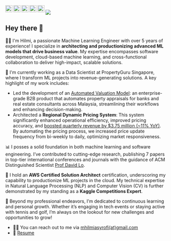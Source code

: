 <a href="https://www.linkedin.com/in/mhilmiasyrofi/">
  <img align="left" alt="Hilmi's LinkedIn" height="22px" src="https://raw.githubusercontent.com/gauravghongde/social-icons/master/SVG/Color/LinkedIN.svg" />
</a>
<a href="https://www.kaggle.com/mhilmiasyrofi">
  <img align="left" alt="Hilmi's Kaggle" height="22px" src="https://upload.wikimedia.org/wikipedia/commons/7/7c/Kaggle_logo.png" />
</a>
<a href="https://leetcode.com/mhilmiasyrofi/">
  <img align="left" alt="Hilmi's Leetcode" height="22px" src="https://upload.wikimedia.org/wikipedia/commons/0/0a/LeetCode_Logo_black_with_text.svg" />
</a>
<a href="https://scholar.google.com/citations?hl=en&gmla=AHoSzlVjlJfs9P5F7daxNp8ox9wq_Q8KX_J9v7JKRxiSyoHyzck5IJ-ymOODTLiaDxOzn2jiYqA6uSFGDfCuk63g7swb&user=6F-76moAAAAJ">
  <img align="left" alt="Hilmi's Google Scholar" height="22px" src="https://upload.wikimedia.org/wikipedia/commons/2/28/Google_Scholar_logo.png" />
</a>
<a href="https://www.credly.com/badges/15373755-fb90-4a2c-afc4-1be57cea8475/public_url">
  <img align="left" alt="Hilmi's AWS Badge" height="22px" src="https://encrypted-tbn0.gstatic.com/images?q=tbn:ANd9GcQtMOOcpxHK3culyVKt8raGP7L6qhrV4AlsDL3DurzJmLbVIz4ynBLRIqaI_VmD3AXznjo&usqp=CAU" />
</a>


![](https://visitor-badge.glitch.me/badge?page_id=mhilmiasyrofi.mhilmiasyrofi)


<h2> Hey there 👋</h2>

🧑‍💻 I'm Hilmi, a passionate Machine Learning Engineer with over 5 years of experience! I specialize in **architecting and productionizing advanced ML models that drive business value**. My expertise encompasses software development, cloud-based machine learning, and cross-functional collaboration to deliver high-impact, scalable solutions.

💼 I'm currently working as a Data Scientist at PropertyGuru Singapore, where I transform ML projects into revenue-generating solutions. A key highlight of my work includes: 

- Led the development of an [Automated Valuation Model](https://www.linkedin.com/posts/knight-frank-malaysia_knightfrank-knightfrankmalaysia-partnersinproperty-activity-7051073263258529792-5Lct): an enterprise-grade B2B product that automates property appraisals for banks and real estate consultants across Malaysia, streamlining their workflows and enhancing decision-making.
- Architected a **Regional Dynamic Pricing System**: This system significantly enhanced operational efficiency, improved pricing accuracy, and [boosted quarterly revenue by $3.75 million (~11% YoY)](https://investors.propertygurugroup.com/financials/quarterly-results/default.aspx). By automating the pricing process, we increased price update frequency from bi-weekly to daily, optimizing market responsiveness.

📊 I posses a solid foundation in both machine learning and software engineering. I’ve contributed to cutting-edge research, publishing 7 papers in top-tier international conferences and journals with the guidance of ACM Distinguished Scientist [Prof David Lo](http://www.mysmu.edu/faculty/davidlo/). 

🏅 I hold an **AWS Certified Solution Architect** certification, underscoring my capability to productionize ML projects in the cloud. My technical expertise in Natural Language Processing (NLP) and Computer Vision (CV) is further demonstrated by my standing as a **Kaggle Competitions Expert**.

🌟 Beyond my professional endeavors, I’m dedicated to continuous learning and personal growth. Whether it’s engaging in tech events or staying active with tennis and golf, I’m always on the lookout for new challenges and opportunities to grow!

- :man_technologist: You can reach out to me via [mhilmiasyrofi(at)gmail.com](mailto:mhilmiasyrofi@gmail.com)
- 📝 [Resume](https://mhilmiasyrofi.github.io/files/Resume.pdf)
